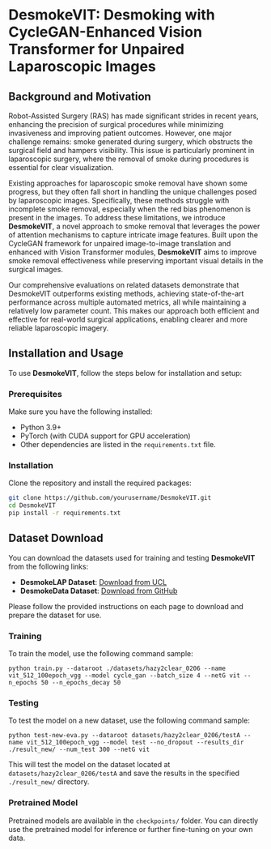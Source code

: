 # DesmokeVIT: Desmoking with CycleGAN-Enhanced Vision Transformer for Unpaired Laparoscopic Images

## Background and Motivation

Robot-Assisted Surgery (RAS) has made significant strides in recent years, enhancing the precision of surgical procedures while minimizing invasiveness and improving patient outcomes. However, one major challenge remains: smoke generated during surgery, which obstructs the surgical field and hampers visibility. This issue is particularly prominent in laparoscopic surgery, where the removal of smoke during procedures is essential for clear visualization.

Existing approaches for laparoscopic smoke removal have shown some progress, but they often fall short in handling the unique challenges posed by laparoscopic images. Specifically, these methods struggle with incomplete smoke removal, especially when the red bias phenomenon is present in the images. To address these limitations, we introduce **DesmokeVIT**, a novel approach to smoke removal that leverages the power of attention mechanisms to capture intricate image features. Built upon the CycleGAN framework for unpaired image-to-image translation and enhanced with Vision Transformer modules, **DesmokeVIT** aims to improve smoke removal effectiveness while preserving important visual details in the surgical images.

Our comprehensive evaluations on related datasets demonstrate that DesmokeVIT outperforms existing methods, achieving state-of-the-art performance across multiple automated metrics, all while maintaining a relatively low parameter count. This makes our approach both efficient and effective for real-world surgical applications, enabling clearer and more reliable laparoscopic imagery.

## Installation and Usage

To use **DesmokeVIT**, follow the steps below for installation and setup:

### Prerequisites
Make sure you have the following installed:
- Python 3.9+
- PyTorch (with CUDA support for GPU acceleration)
- Other dependencies are listed in the `requirements.txt` file.

### Installation
Clone the repository and install the required packages:

```bash
git clone https://github.com/yourusername/DesmokeVIT.git
cd DesmokeVIT
pip install -r requirements.txt
```

## Dataset Download

You can download the datasets used for training and testing **DesmokeVIT** from the following links:

- **DesmokeLAP Dataset**: [Download from UCL](https://www.ucl.ac.uk/interventional-surgical-sciences/weiss-open-research/weiss-open-data-server/desmoke-lap)
- **DesmokeData Dataset**: [Download from GitHub](https://github.com/wxia43/DesmokeData)

Please follow the provided instructions on each page to download and prepare the dataset for use.

### Training

To train the model, use the following command sample:

```
python train.py --dataroot ./datasets/hazy2clear_0206 --name vit_512_100epoch_vgg --model cycle_gan --batch_size 4 --netG vit --n_epochs 50 --n_epochs_decay 50
```

### Testing

To test the model on a new dataset, use the following command sample:

```
python test-new-eva.py --dataroot datasets/hazy2clear_0206/testA --name vit_512_100epoch_vgg --model test --no_dropout --results_dir ./result_new/ --num_test 300 --netG vit
```

This will test the model on the dataset located at `datasets/hazy2clear_0206/testA` and save the results in the specified `./result_new/` directory.

### Pretrained Model

Pretrained models are available in the `checkpoints/` folder. You can directly use the pretrained model for inference or further fine-tuning on your own data.
